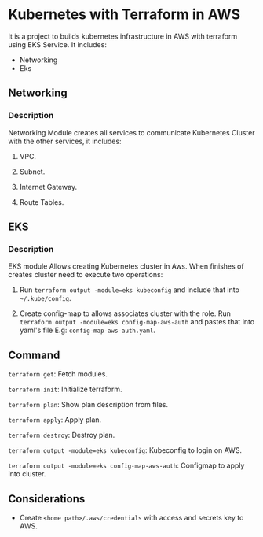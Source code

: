 # Kubernetes with Terraform in AWS

It is a project to builds kubernetes infrastructure in AWS with terraform using EKS Service. It includes:

- Networking
- Eks

## Networking

### Description

Networking Module creates all services to communicate Kubernetes Cluster with the other services, it includes:

1. VPC.

2. Subnet.

3. Internet Gateway.

4. Route Tables.

## EKS

### Description

EKS module Allows creating Kubernetes cluster in Aws. When finishes of creates cluster need to execute two operations:

1. Run `terraform output -module=eks kubeconfig` and include that into `~/.kube/config`.

2. Create config-map to allows associates cluster with the role. Run `terraform output -module=eks config-map-aws-auth` and pastes that into yaml's file E.g: `config-map-aws-auth.yaml`.

## Command

`terraform get`: Fetch modules.

`terraform init`: Initialize terraform.

`terraform plan`: Show plan description from files.

`terraform apply`: Apply plan.

`terraform destroy`: Destroy plan.

`terraform output -module=eks kubeconfig`: Kubeconfig to login on AWS.

`terraform output -module=eks config-map-aws-auth`: Configmap to apply into cluster.

## Considerations

- Create `<home path>/.aws/credentials` with access and secrets key to AWS.
